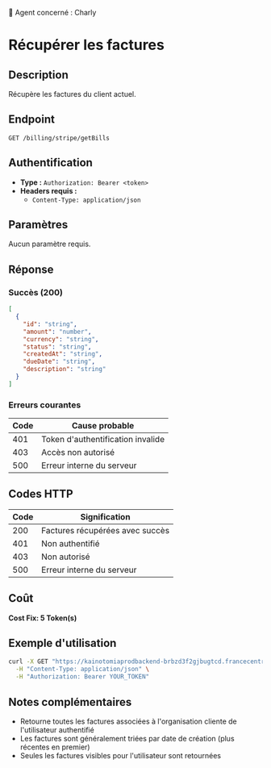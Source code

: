🧠 Agent concerné : Charly
# Récupérer les factures

## Description
Récupère les factures du client actuel.

## Endpoint
```
GET /billing/stripe/getBills
```

## Authentification
- **Type :** `Authorization: Bearer <token>`
- **Headers requis :**
  - `Content-Type: application/json`

## Paramètres
Aucun paramètre requis.

## Réponse

### Succès (200)
```json
[
  {
    "id": "string",
    "amount": "number",
    "currency": "string",
    "status": "string",
    "createdAt": "string",
    "dueDate": "string",
    "description": "string"
  }
]
```

### Erreurs courantes

| Code | Cause probable |
|------|----------------|
| 401 | Token d'authentification invalide |
| 403 | Accès non autorisé |
| 500 | Erreur interne du serveur |

## Codes HTTP

| Code | Signification |
|------|---------------|
| 200 | Factures récupérées avec succès |
| 401 | Non authentifié |
| 403 | Non autorisé |
| 500 | Erreur interne du serveur |

## Coût
**Cost Fix: 5 Token(s)**

## Exemple d'utilisation

```bash
curl -X GET "https://kainotomiaprodbackend-brbzd3f2gjbugtcd.francecentral-01.azurewebsites.net/billing/stripe/getBills" \
  -H "Content-Type: application/json" \
  -H "Authorization: Bearer YOUR_TOKEN"
```

## Notes complémentaires
- Retourne toutes les factures associées à l'organisation cliente de l'utilisateur authentifié
- Les factures sont généralement triées par date de création (plus récentes en premier)
- Seules les factures visibles pour l'utilisateur sont retournées 